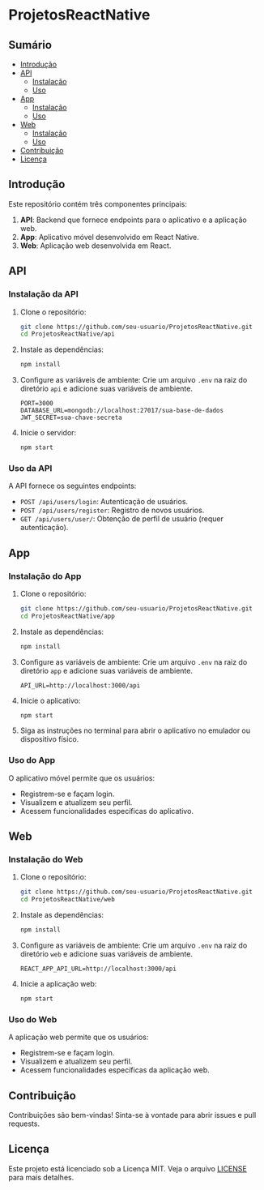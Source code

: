 # ProjetosReactNative

## Sumário
- [Introdução](#introdução)
- [API](#api)
  - [Instalação](#instalação-da-api)
  - [Uso](#uso-da-api)
- [App](#app)
  - [Instalação](#instalação-do-app)
  - [Uso](#uso-do-app)
- [Web](#web)
  - [Instalação](#instalação-do-web)
  - [Uso](#uso-do-web)
- [Contribuição](#contribuição)
- [Licença](#licença)

## Introdução
Este repositório contém três componentes principais:
1. **API**: Backend que fornece endpoints para o aplicativo e a aplicação web.
2. **App**: Aplicativo móvel desenvolvido em React Native.
3. **Web**: Aplicação web desenvolvida em React.

## API

### Instalação da API
1. Clone o repositório:
    ```sh
    git clone https://github.com/seu-usuario/ProjetosReactNative.git
    cd ProjetosReactNative/api
    ```
2. Instale as dependências:
    ```sh
    npm install
    ```
3. Configure as variáveis de ambiente:
    Crie um arquivo `.env` na raiz do diretório `api` e adicione suas variáveis de ambiente.
    ```env
    PORT=3000
    DATABASE_URL=mongodb://localhost:27017/sua-base-de-dados
    JWT_SECRET=sua-chave-secreta
    ```

4. Inicie o servidor:
    ```sh
    npm start
    ```

### Uso da API
A API fornece os seguintes endpoints:
- `POST /api/users/login`: Autenticação de usuários.
- `POST /api/users/register`: Registro de novos usuários.
- `GET /api/users/user/`: Obtenção de perfil de usuário (requer autenticação).

## App

### Instalação do App
1. Clone o repositório:
    ```sh
    git clone https://github.com/seu-usuario/ProjetosReactNative.git
    cd ProjetosReactNative/app
    ```
2. Instale as dependências:
    ```sh
    npm install
    ```
3. Configure as variáveis de ambiente:
    Crie um arquivo `.env` na raiz do diretório `app` e adicione suas variáveis de ambiente.
    ```env
    API_URL=http://localhost:3000/api
    ```

4. Inicie o aplicativo:
    ```sh
    npm start
    ```
5. Siga as instruções no terminal para abrir o aplicativo no emulador ou dispositivo físico.

### Uso do App
O aplicativo móvel permite que os usuários:
- Registrem-se e façam login.
- Visualizem e atualizem seu perfil.
- Acessem funcionalidades específicas do aplicativo.

## Web

### Instalação do Web
1. Clone o repositório:
    ```sh
    git clone https://github.com/seu-usuario/ProjetosReactNative.git
    cd ProjetosReactNative/web
    ```
2. Instale as dependências:
    ```sh
    npm install
    ```
3. Configure as variáveis de ambiente:
    Crie um arquivo `.env` na raiz do diretório `web` e adicione suas variáveis de ambiente.
    ```env
    REACT_APP_API_URL=http://localhost:3000/api
    ```

4. Inicie a aplicação web:
    ```sh
    npm start
    ```

### Uso do Web
A aplicação web permite que os usuários:
- Registrem-se e façam login.
- Visualizem e atualizem seu perfil.
- Acessem funcionalidades específicas da aplicação web.

## Contribuição
Contribuições são bem-vindas! Sinta-se à vontade para abrir issues e pull requests.

## Licença
Este projeto está licenciado sob a Licença MIT. Veja o arquivo [LICENSE](LICENSE) para mais detalhes.